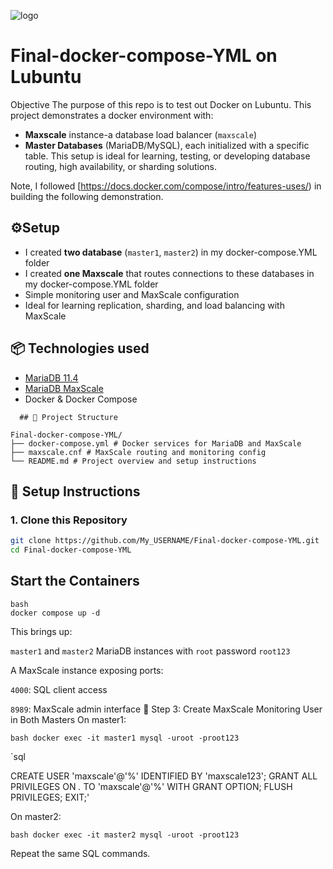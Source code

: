 ![logo](https://products.containerize.com/devops/compose/header_image.png)

# Final-docker-compose-YML on Lubuntu
Objective
The purpose of this repo is to test out Docker on Lubuntu. This project demonstrates a docker environment with:
*  **Maxscale** instance-a database load balancer (`maxscale`)
* **Master Databases** (MariaDB/MySQL), each initialized with a specific table.
  This setup is ideal for learning, testing, or developing database routing, high availability, or sharding solutions.

Note, I followed [https://docs.docker.com/compose/intro/features-uses/) in building the following demonstration.

## ⚙️Setup


* I created **two database** (`master1`, `master2`) in my docker-compose.YML folder
* I created **one Maxscale** that routes connections to these databases in my docker-compose.YML folder
* Simple monitoring user and MaxScale configuration
* Ideal for learning replication, sharding, and load balancing with MaxScale

## 📦 Technologies used

- [MariaDB 11.4](https://mariadb.com/docs/maxscale/other-maxscale-versions/mariadb-maxscale-25/maxscale-25-tutorials/mariadb-maxscale-25-simple-sharding-with-two-servers)
- [MariaDB MaxScale](https://mariadb.com/products/technology/maxscale/)
- Docker & Docker Compose

```
  ## 📁 Project Structure

Final-docker-compose-YML/
├── docker-compose.yml # Docker services for MariaDB and MaxScale
├── maxscale.cnf # MaxScale routing and monitoring config
└── README.md # Project overview and setup instructions
```

## 🚀 Setup Instructions

### 1. Clone this Repository

```bash
git clone https://github.com/My_USERNAME/Final-docker-compose-YML.git
cd Final-docker-compose-YML
```
## Start the Containers

```
bash
docker compose up -d
```

This brings up:

`master1` and `master2` MariaDB instances with `root` password `root123`

A MaxScale instance exposing ports:

`4000`: SQL client access

`8989`: MaxScale admin interface
🔐 Step 3: Create MaxScale Monitoring User in Both Masters
On master1:

`bash
docker exec -it master1 mysql -uroot -proot123`

`sql

CREATE USER 'maxscale'@'%' IDENTIFIED BY 'maxscale123';
GRANT ALL PRIVILEGES ON *.* TO 'maxscale'@'%' WITH GRANT OPTION;
FLUSH PRIVILEGES;
EXIT;'

On master2:

`bash
docker exec -it master2 mysql -uroot -proot123`

Repeat the same SQL commands.
